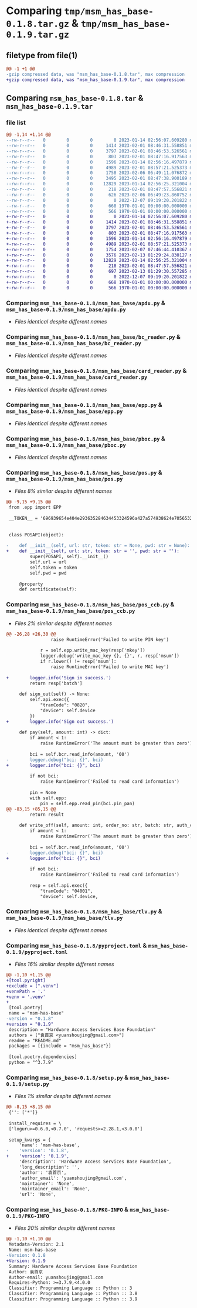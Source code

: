 # Comparing `tmp/msm_has_base-0.1.8.tar.gz` & `tmp/msm_has_base-0.1.9.tar.gz`

## filetype from file(1)

```diff
@@ -1 +1 @@
-gzip compressed data, was "msm_has_base-0.1.8.tar", max compression
+gzip compressed data, was "msm_has_base-0.1.9.tar", max compression
```

## Comparing `msm_has_base-0.1.8.tar` & `msm_has_base-0.1.9.tar`

### file list

```diff
@@ -1,14 +1,14 @@
--rw-r--r--   0        0        0        0 2023-01-14 02:56:07.609280 msm_has_base-0.1.8/msm_has_base/__init__.py
--rw-r--r--   0        0        0     1414 2023-02-01 08:46:31.558851 msm_has_base-0.1.8/msm_has_base/apdu.py
--rw-r--r--   0        0        0     3797 2023-02-01 08:46:53.526561 msm_has_base-0.1.8/msm_has_base/bc_reader.py
--rw-r--r--   0        0        0      803 2023-02-01 08:47:16.917563 msm_has_base-0.1.8/msm_has_base/card_reader.py
--rw-r--r--   0        0        0     1596 2023-01-14 02:56:16.497879 msm_has_base-0.1.8/msm_has_base/epp.py
--rw-r--r--   0        0        0     4989 2023-02-01 08:57:21.525373 msm_has_base-0.1.8/msm_has_base/pboc.py
--rw-r--r--   0        0        0     1758 2023-02-06 06:49:11.076872 msm_has_base-0.1.8/msm_has_base/pos.py
--rw-r--r--   0        0        0     3495 2023-02-01 08:47:38.900189 msm_has_base-0.1.8/msm_has_base/pos_ccb.py
--rw-r--r--   0        0        0    12829 2023-01-14 02:56:25.321004 msm_has_base-0.1.8/msm_has_base/tlv.py
--rw-r--r--   0        0        0      218 2023-02-01 08:47:57.556821 msm_has_base-0.1.8/msm_has_base/utils.py
--rw-r--r--   0        0        0      626 2023-02-06 06:49:23.860752 msm_has_base-0.1.8/pyproject.toml
--rw-r--r--   0        0        0        0 2022-12-07 09:19:20.201822 msm_has_base-0.1.8/README.md
--rw-r--r--   0        0        0      668 1970-01-01 00:00:00.000000 msm_has_base-0.1.8/setup.py
--rw-r--r--   0        0        0      566 1970-01-01 00:00:00.000000 msm_has_base-0.1.8/PKG-INFO
+-rw-r--r--   0        0        0        0 2023-01-14 02:56:07.609280 msm_has_base-0.1.9/msm_has_base/__init__.py
+-rw-r--r--   0        0        0     1414 2023-02-01 08:46:31.558851 msm_has_base-0.1.9/msm_has_base/apdu.py
+-rw-r--r--   0        0        0     3797 2023-02-01 08:46:53.526561 msm_has_base-0.1.9/msm_has_base/bc_reader.py
+-rw-r--r--   0        0        0      803 2023-02-01 08:47:16.917563 msm_has_base-0.1.9/msm_has_base/card_reader.py
+-rw-r--r--   0        0        0     1596 2023-01-14 02:56:16.497879 msm_has_base-0.1.9/msm_has_base/epp.py
+-rw-r--r--   0        0        0     4989 2023-02-01 08:57:21.525373 msm_has_base-0.1.9/msm_has_base/pboc.py
+-rw-r--r--   0        0        0     1754 2023-02-07 07:46:44.410367 msm_has_base-0.1.9/msm_has_base/pos.py
+-rw-r--r--   0        0        0     3576 2023-02-13 01:29:24.830127 msm_has_base-0.1.9/msm_has_base/pos_ccb.py
+-rw-r--r--   0        0        0    12829 2023-01-14 02:56:25.321004 msm_has_base-0.1.9/msm_has_base/tlv.py
+-rw-r--r--   0        0        0      218 2023-02-01 08:47:57.556821 msm_has_base-0.1.9/msm_has_base/utils.py
+-rw-r--r--   0        0        0      697 2023-02-13 01:29:30.557285 msm_has_base-0.1.9/pyproject.toml
+-rw-r--r--   0        0        0        0 2022-12-07 09:19:20.201822 msm_has_base-0.1.9/README.md
+-rw-r--r--   0        0        0      668 1970-01-01 00:00:00.000000 msm_has_base-0.1.9/setup.py
+-rw-r--r--   0        0        0      566 1970-01-01 00:00:00.000000 msm_has_base-0.1.9/PKG-INFO
```

### Comparing `msm_has_base-0.1.8/msm_has_base/apdu.py` & `msm_has_base-0.1.9/msm_has_base/apdu.py`

 * *Files identical despite different names*

### Comparing `msm_has_base-0.1.8/msm_has_base/bc_reader.py` & `msm_has_base-0.1.9/msm_has_base/bc_reader.py`

 * *Files identical despite different names*

### Comparing `msm_has_base-0.1.8/msm_has_base/card_reader.py` & `msm_has_base-0.1.9/msm_has_base/card_reader.py`

 * *Files identical despite different names*

### Comparing `msm_has_base-0.1.8/msm_has_base/epp.py` & `msm_has_base-0.1.9/msm_has_base/epp.py`

 * *Files identical despite different names*

### Comparing `msm_has_base-0.1.8/msm_has_base/pboc.py` & `msm_has_base-0.1.9/msm_has_base/pboc.py`

 * *Files identical despite different names*

### Comparing `msm_has_base-0.1.8/msm_has_base/pos.py` & `msm_has_base-0.1.9/msm_has_base/pos.py`

 * *Files 8% similar despite different names*

```diff
@@ -9,15 +9,15 @@
 from .epp import EPP
 
 __TOKEN__ = '696939654e404e293635284634453324596a427a574938624e7056532b2c36'
 
 
 class POSAPI(object):
 
-    def __init__(self, url: str, token: str = None, pwd: str = None):
+    def __init__(self, url: str, token: str = '', pwd: str = ''):
         super(POSAPI, self).__init__()
         self.url = url
         self.token = token
         self.pwd = pwd
 
     @property
     def certificate(self):
```

### Comparing `msm_has_base-0.1.8/msm_has_base/pos_ccb.py` & `msm_has_base-0.1.9/msm_has_base/pos_ccb.py`

 * *Files 2% similar despite different names*

```diff
@@ -26,28 +26,30 @@
                 raise RuntimeError('Failed to write PIN key')
 
             r = self.epp.write_mac_key(resp['mkey'])
             logger.debug('write_mac_key {}, {}', r, resp['msum'])
             if r.lower() != resp['msum']:
                 raise RuntimeError('Failed to write MAC key')
 
+        logger.info('Sign in success.')
         return resp['batch']
 
     def sign_out(self) -> None:
         self.api.exec({
             "tranCode": "0820",
             "device": self.device
         })
+        logger.info('Sign out success.')
 
     def pay(self, amount: int) -> dict:
         if amount < 1:
             raise RuntimeError('The amount must be greater than zero')
 
         bci = self.bcr.read_info(amount, '00')
-        logger.debug("bci: {}", bci)
+        logger.info("bci: {}", bci)
 
         if not bci:
             raise RuntimeError('Failed to read card information')
 
         pin = None
         with self.epp:
             pin = self.epp.read_pin(bci.pin_pan)
@@ -83,15 +85,15 @@
         return result
 
     def write_off(self, amount: int, order_no: str, batch: str, auth_code: str) -> dict:
         if amount < 1:
             raise RuntimeError('The amount must be greater than zero')
 
         bci = self.bcr.read_info(amount, '00')
-        logger.debug("bci: {}", bci)
+        logger.info("bci: {}", bci)
 
         if not bci:
             raise RuntimeError('Failed to read card information')
 
         resp = self.api.exec({
             "tranCode": "04001",
             "device": self.device,
```

### Comparing `msm_has_base-0.1.8/msm_has_base/tlv.py` & `msm_has_base-0.1.9/msm_has_base/tlv.py`

 * *Files identical despite different names*

### Comparing `msm_has_base-0.1.8/pyproject.toml` & `msm_has_base-0.1.9/pyproject.toml`

 * *Files 16% similar despite different names*

```diff
@@ -1,10 +1,15 @@
+[tool.pyright]
+exclude = [".venv"]
+venvPath = '.'
+venv = '.venv'
+
 [tool.poetry]
 name = "msm-has-base"
-version = "0.1.8"
+version = "0.1.9"
 description = "Hardware Access Services Base Foundation"
 authors = ["袁首京 <yuanshoujing@gmail.com>"]
 readme = "README.md"
 packages = [{include = "msm_has_base"}]
 
 [tool.poetry.dependencies]
 python = "^3.7.9"
```

### Comparing `msm_has_base-0.1.8/setup.py` & `msm_has_base-0.1.9/setup.py`

 * *Files 1% similar despite different names*

```diff
@@ -8,15 +8,15 @@
 {'': ['*']}
 
 install_requires = \
 ['loguru>=0.6.0,<0.7.0', 'requests>=2.28.1,<3.0.0']
 
 setup_kwargs = {
     'name': 'msm-has-base',
-    'version': '0.1.8',
+    'version': '0.1.9',
     'description': 'Hardware Access Services Base Foundation',
     'long_description': '',
     'author': '袁首京',
     'author_email': 'yuanshoujing@gmail.com',
     'maintainer': 'None',
     'maintainer_email': 'None',
     'url': 'None',
```

### Comparing `msm_has_base-0.1.8/PKG-INFO` & `msm_has_base-0.1.9/PKG-INFO`

 * *Files 20% similar despite different names*

```diff
@@ -1,10 +1,10 @@
 Metadata-Version: 2.1
 Name: msm-has-base
-Version: 0.1.8
+Version: 0.1.9
 Summary: Hardware Access Services Base Foundation
 Author: 袁首京
 Author-email: yuanshoujing@gmail.com
 Requires-Python: >=3.7.9,<4.0.0
 Classifier: Programming Language :: Python :: 3
 Classifier: Programming Language :: Python :: 3.8
 Classifier: Programming Language :: Python :: 3.9
```

